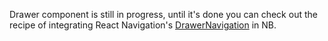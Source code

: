 Drawer component is still in progress, until it's done you can check out the recipe of integrating React Navigation's [DrawerNavigation](https://reactnavigation.org/docs/drawer-based-navigation/) in NB.
